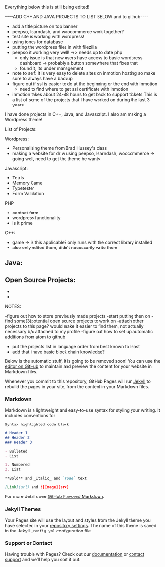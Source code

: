 Everything below this is still being edited!

----ADD C++ AND JAVA PROJECTS TO LIST BELOW and to github----

- add a title picture on top banner
- peepso, learndash, and woocommerce work together?
- test site is working with wordpress!
- using ionos for database
- putting the wordpress files in with filezilla
- peepso it working very well!  ->> needs up to date php 
  - only issue is that new users have access to basic wordpress dashboard -> probably a button somewhere that fixes that
  - found it, its under management
- note to self: It is very easy to delete sites on inmotion hosting so make sure to always have a backup
- figure out if ssl is easier to do at the beginning or the end with inmotion
  - need to find where to get ssl certificate with inmotion
- inmotion takes about 24-48 hours to get back to support tickets
This is a list of some of the projects that I have worked on during the last 3 years. 

I have done projects in C++, Java, and Javascript. I also am making a Wordpress theme! 


List of Projects:
  
  Wordpress: 
  - Personalizing theme from Brad Hussey's class
  - making a website for dr w using peepso, learndash, woocommerce -> going well, need to get the theme he wants
  
  Javascript:
  - Tetris
  - Memory Game
  - Typetester
  - Form Validation 
  
  PHP
  - contact form
  - wordpress functionality
  - is it prime
  
  C++:
  
  - game -> is this applicable? only runs with the correct library installed
  -  also only edited them, didn't necessarily write them
  
  Java:
  -
  

Open Source Projects:
-
-
-

NOTES:

-figure out how to store previously made projects
-start putting then on
-find some(3)potential open source projects to work on
-attach other projects to this page? would make it easier to find them, not actually necessary b/c attached to my profile
-figure out how to set up automatic additions from atom to github
- put the projects list in language order from best known to least
- add that i have basic block chain knowledge?



Below is the automatic stuff, it is going to be removed soon!
You can use the [editor on GitHub](https://github.com/Kristina01111000/Kristina01111000.github.io/edit/master/README.md) to maintain and preview the content for your website in Markdown files.

Whenever you commit to this repository, GitHub Pages will run [Jekyll](https://jekyllrb.com/) to rebuild the pages in your site, from the content in your Markdown files.

### Markdown

Markdown is a lightweight and easy-to-use syntax for styling your writing. It includes conventions for

```markdown
Syntax highlighted code block

# Header 1
## Header 2
### Header 3

- Bulleted
- List

1. Numbered
2. List

**Bold** and _Italic_ and `Code` text

[Link](url) and ![Image](src)
```

For more details see [GitHub Flavored Markdown](https://guides.github.com/features/mastering-markdown/).

### Jekyll Themes

Your Pages site will use the layout and styles from the Jekyll theme you have selected in your [repository settings](https://github.com/Kristina01111000/Kristina01111000.github.io/settings). The name of this theme is saved in the Jekyll `_config.yml` configuration file.

### Support or Contact

Having trouble with Pages? Check out our [documentation](https://help.github.com/categories/github-pages-basics/) or [contact support](https://github.com/contact) and we’ll help you sort it out.
